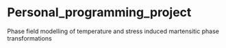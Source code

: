 # Personal_programming_project
Phase field modelling of temperature and stress induced martensitic phase transformations
